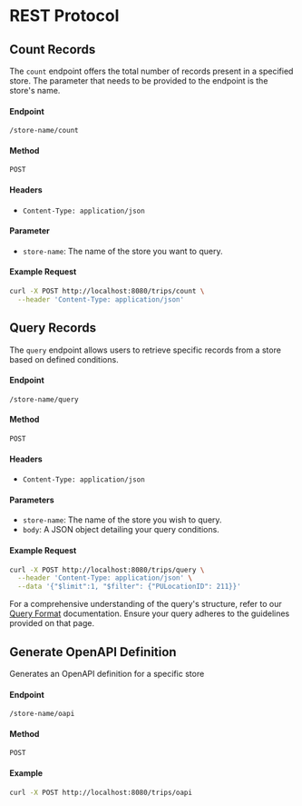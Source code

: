 # REST Protocol

## Count Records
The `count` endpoint offers the total number of records present in a specified store. The parameter that needs to be provided to the endpoint is the store's name.

#### Endpoint
`/store-name/count`

#### Method
`POST`

#### Headers
- `Content-Type: application/json`

#### Parameter  
- `store-name`: The name of the store you want to query.

#### Example Request
```bash
curl -X POST http://localhost:8080/trips/count \
  --header 'Content-Type: application/json'
```

## Query Records
The `query` endpoint allows users to retrieve specific records from a store based on defined conditions.

#### Endpoint
`/store-name/query`

#### Method
`POST`

#### Headers
- `Content-Type: application/json`

#### Parameters
- `store-name`: The name of the store you wish to query.
- `body`: A JSON object detailing your query conditions.

#### Example Request
```bash
curl -X POST http://localhost:8080/trips/query \
  --header 'Content-Type: application/json' \
  --data '{"$limit":1, "$filter": {"PULocationID": 211}}'
```
For a comprehensive understanding of the query's structure, refer to our [Query Format](query-format) documentation. Ensure your query adheres to the guidelines provided on that page.

## Generate OpenAPI Definition
Generates an OpenAPI definition for a specific store

#### Endpoint 
`/store-name/oapi`

#### Method
`POST`

#### Example

```bash
curl -X POST http://localhost:8080/trips/oapi
```

